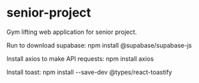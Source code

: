 # senior-project
Gym lifting web application for senior project.

Run to download supabase:
npm install @supabase/supabase-js

Install axios to make API requests:
npm install axios

Install toast:
npm install --save-dev @types/react-toastify

